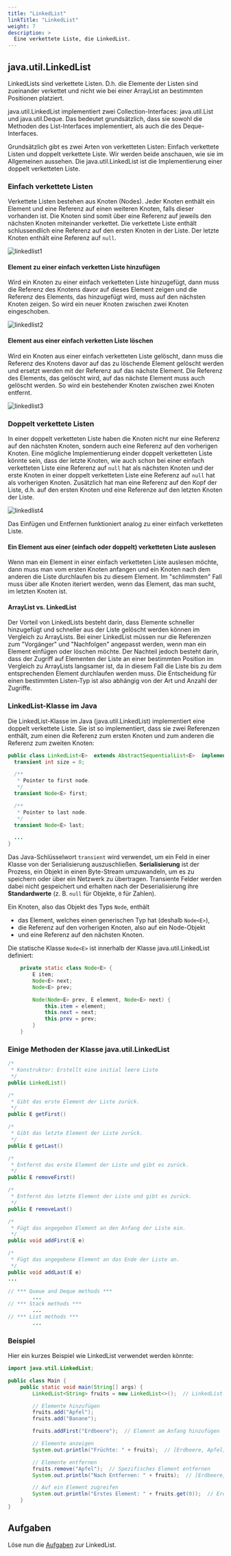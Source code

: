 ```yaml
---
title: "LinkedList"
linkTitle: "LinkedList"
weight: 7
description: >
  Eine verkettete Liste, die LinkedList.
---
```


## java.util.LinkedList

LinkedLists sind verkettete Listen. D.h. die Elemente der Listen sind zueinander verkettet
und nicht wie bei einer ArrayList an bestimmten Positionen platziert.

java.util.LinkedList implementiert zwei Collection-Interfaces: java.util.List und java.util.Deque.
Das bedeutet grundsätzlich, dass sie sowohl die Methoden des List-Interfaces implementiert, als auch die des Deque-Interfaces.

Grundsätzlich gibt es zwei Arten von verketteten Listen: Einfach verkettete Listen und doppelt verkettete Liste.
Wir werden beide anschauen, wie sie im Allgemeinen aussehen.
Die java.util.LinkedList ist die Implementierung einer doppelt verketteten Liste.

### Einfach verkettete Listen

Verkettete Listen bestehen aus Knoten (Nodes).
Jeder Knoten enthält ein Element und eine Referenz auf einen weiteren Knoten, falls dieser vorhanden ist.
Die Knoten sind somit über eine Referenz auf jeweils den nächsten Knoten miteinander verkettet.
Die verkettete Liste enthält schlussendlich eine Referenz auf den ersten Knoten in der Liste.
Der letzte Knoten enthält eine Referenz auf `null`.

![linkedlist1](./images/list1.png)

#### Element zu einer einfach verketten Liste hinzufügen

Wird ein Knoten zu einer einfach verketteten Liste hinzugefügt, dann muss die Referenz des Knotens davor
auf dieses Element zeigen und die Referenz des Elements, das hinzugefügt wird, muss auf den nächsten Knoten zeigen.
So wird ein neuer Knoten zwischen zwei Knoten eingeschoben.

![linkedlist2](./images/list2.png)

#### Element aus einer einfach verketten Liste löschen

Wird ein Knoten aus einer einfach verketteten Liste gelöscht, dann muss die Referenz des Knotens davor
auf das zu löschende Element gelöscht werden und ersetzt werden mit der Referenz auf das nächste Element.
Die Referenz des Elements, das gelöscht wird, auf das nächste Element muss auch gelöscht werden.
So wird ein bestehender Knoten zwischen zwei Knoten entfernt.

![linkedlist3](./images/list3.png)

### Doppelt verkettete Listen

In einer doppelt verketteten Liste haben die Knoten nicht nur eine Referenz auf den nächsten Knoten, sondern
auch eine Referenz auf den vorherigen Knoten.
Eine mögliche Implementierung einder doppelt verketteten Liste könnte sein, dass der letzte Knoten,
wie auch schon bei einer einfach verketteten Liste eine Referenz auf `null` hat als nächsten Knoten
und der erste Knoten in einer doppelt verketteten Liste eine Referenz auf `null` hat als vorherigen Knoten.
Zusätzlich hat man eine Referenz auf den Kopf der Liste, d.h. auf den ersten Knoten
und eine Referenze auf den letzten Knoten der Liste.

![linkedlist4](./images/list4.png)

Das Einfügen und Entfernen funktioniert analog zu einer einfach verketteten Liste.

#### Ein Element aus einer (einfach oder doppelt) verketteten Liste auslesen

Wenn man ein Element in einer einfach verketteten Liste auslesen möchte, dann muss man vom ersten Knoten
anfangen und ein Knoten nach dem anderen die Liste durchlaufen bis zu diesem Element. Im "schlimmsten" Fall
muss über alle Knoten iteriert werden, wenn das Element, das man sucht, im letzten Knoten ist.

#### ArrayList vs. LinkedList

Der Vorteil von LinkedLists besteht darin, dass Elemente schneller hinzugefügt und schneller aus der Liste
gelöscht werden können im Vergleich zu ArrayLists.
Bei einer LinkedList müssen nur die Referenzen zum "Vorgänger" und "Nachfolgen" angepasst werden, wenn man ein Element
einfügen oder löschen möchte.
Der Nachteil jedoch besteht darin, dass der Zugriff auf Elementen der Liste an einer bestimmten Position
im Vergleich zu ArrayLists langsamer ist, da in diesem Fall die Liste bis zu dem entsprechenden Element
durchlaufen werden muss.
Die Entscheidung für einen bestimmten Listen-Typ ist also abhängig von der Art und Anzahl
der Zugriffe.

### LinkedList-Klasse im Java

Die LinkedList-Klasse im Java (java.util.LinkedList) implementiert eine doppelt verkettete Liste.
Sie ist so implementiert, dass sie zwei Referenzen enthält, zum einen die Referenz
zum ersten Knoten und zum anderen die Referenz zum zweiten Knoten:

```java
public class LinkedList<E>  extends AbstractSequentialList<E>  implements List<E>, Deque<E>, Cloneable, java.io.Serializable {
  transient int size = 0;

  /**
   * Pointer to first node.
   */
  transient Node<E> first;

  /**
   * Pointer to last node.
   */
  transient Node<E> last;

  ...
}

```

Das Java-Schlüsselwort `transient` wird verwendet, um ein Feld in einer Klasse von der Serialisierung auszuschließen. **Serialisierung** ist der Prozess, ein Objekt in einen Byte-Stream umzuwandeln, um es zu speichern oder über ein Netzwerk zu übertragen. Transiente Felder werden dabei nicht gespeichert und erhalten nach der Deserialisierung ihre **Standardwerte** (z. B. `null` für Objekte, `0` für Zahlen).

Ein Knoten, also das Objekt des Typs `Node`, enthält

- das Element, welches einen generischen Typ hat (deshalb `Node<E>`),
- die Referenz auf den vorherigen Knoten, also auf ein Node-Objekt
- und eine Referenz auf den nächsten Knoten.

Die statische Klasse `Node<E>` ist innerhalb der Klasse java.util.LinkedList definiert:

```java
    private static class Node<E> {
        E item;
        Node<E> next;
        Node<E> prev;

        Node(Node<E> prev, E element, Node<E> next) {
            this.item = element;
            this.next = next;
            this.prev = prev;
        }
    }

```

### Einige Methoden der Klasse java.util.LinkedList

```java
/*
 * Konstruktor: Erstellt eine initial leere Liste
 */
public LinkedList()

/*
 * Gibt das erste Element der Liste zurück.
 */
public E getFirst()

/*
 * Gibt das letzte Element der Liste zurück.
 */
public E getLast()

/*
 * Entfernt das erste Element der Liste und gibt es zurück.
 */
public E removeFirst()

/*
 * Entfernt das letzte Element der Liste und gibt es zurück.
 */
public E removeLast()

/*
 * Fügt das angegeben Element an den Anfang der Liste ein.
 */
public void addFirst(E e)

/*
 * Fügt das angegebene Element an das Ende der Liste an.
 */
public void addLast(E e)
...

// *** Queue and Deque methods ***
        ...
// *** Stack methods ***
        ...
// *** List methods ***
        ...


```

### Beispiel

Hier ein kurzes Beispiel wie LinkedList verwendet werden könnte:

```java
import java.util.LinkedList;

public class Main {
    public static void main(String[] args) {
        LinkedList<String> fruits = new LinkedList<>();  // LinkedList erstellen

        // Elemente hinzufügen
        fruits.add("Apfel");
        fruits.add("Banane");

        fruits.addFirst("Erdbeere");  // Element am Anfang hinzufügen

        // Elemente anzeigen
        System.out.println("Früchte: " + fruits);  // [Erdbeere, Apfel, Banane]

        // Elemente entfernen
        fruits.remove("Apfel");  // Spezifisches Element entfernen
        System.out.println("Nach Entfernen: " + fruits);  // [Erdbeere, Banane]

        // Auf ein Element zugreifen
        System.out.println("Erstes Element: " + fruits.get(0));  // Erdbeere
    }
}
```

## Aufgaben

Löse nun die [Aufgaben](../../../../labs/02_java/10_java-collections/07_linkedlist) zur LinkedList.
